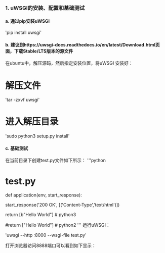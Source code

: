 ### 1. uWSGI的安装、配置和基础测试

#### a. 通过pip安装uWSGI

'pip install uwsgi'



#### b. 建议到https://uwsgi-docs.readthedocs.io/en/latest/Download.html页面，下载Stable/LTS版本的源文件

在ubuntu中，解压源码，然后指定安装位置，将uWSGI 安装好：

# 解压文件

'tar -zxvf uwsgi'

# 进入解压目录

'sudo python3 setup.py install'



#### c. 基础测试

在当前目录下创建test.py文件如下所示：
'''python
# test.py

def application(env, start_response):

start_response('200 OK', [('Content-Type','text/html')])

return [b"Hello World"] # python3

#return ["Hello World"] # python2
'''
运行uWSGI：

'uwsgi --http :8000 --wsgi-file test.py'

打开浏览器访问8888端口可以看到如下显示：
